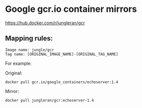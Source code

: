 # Google gcr.io container mirrors

https://hub.docker.com/r/jungleran/gcr

## Mapping rules:

```
Image name: jungle/gcr
Tag name: [ORIGINAL_IMAGE_NAME]-[ORIGINAL_TAG_NAME]
```

For example:

Original:

```
docker pull gcr.io/google_containers/echoserver:1.4
```

Mirror:

```
docker pull jungleran/gcr:echoserver-1.4
```
